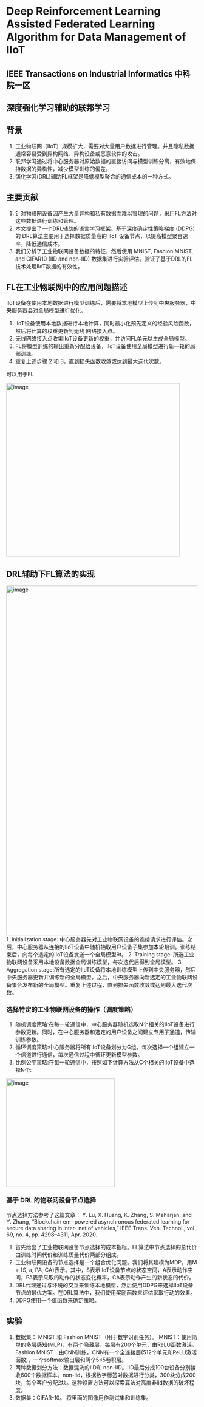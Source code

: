 # Deep Reinforcement Learning Assisted Federated Learning Algorithm for Data Management of IIoT

## IEEE Transactions on Industrial Informatics 中科院一区
## 深度强化学习辅助的联邦学习
## 背景
1. 工业物联网（IIoT）规模扩大，需要对大量用户数据进行管理。并且隐私数据通常容易受到异构网络、异构设备或恶意软件的攻击。
2. 联邦学习通过将中心服务器对原始数据的直接访问与模型训练分离，有效地保持数据的异构性，减少模型训练的偏差。
3. 强化学习(DRL)辅助FL框架是降低模型聚合的通信成本的一种方式。

## 主要贡献
1. 针对物联网设备因产生大量异构和私有数据而难以管理的问题，采用FL方法对这些数据进行训练和管理。
2. 本文提出了一个DRL辅助的语言学习框架。基于深度确定性策略梯度 (DDPG)的 DRL算法主要用于选择数据质量高的 IIoT 设备节点，以提高模型聚合速率，降低通信成本。
3. 我们分析了工业物联网设备数据的特征，然后使用 MNIST, Fashion MNIST, and CIFAR10 (IID and non-IID) 数据集进行实验评估。验证了基于DRL的FL技术处理IIoT数据的有效性。

## FL在工业物联网中的应用问题描述
IIoT设备在使用本地数据进行模型训练后，需要将本地模型上传到中央服务器，中央服务器会对全局模型进行优化。
1. IIoT设备使用本地数据进行本地计算，同时最小化预先定义的经验风险函数，然后将计算的权重更新到无线 网络接入点。
2. 无线网络接入点收集IIoT设备更新的权重，并访问FL单元以生成全局模型。
3. FL将模型训练的输出重新分配给设备，IIoT设备使用全局模型进行新一轮的局部训练。
4. 重复上述步骤 2 和 3，直到损失函数收敛或达到最大迭代次数。

可以用于FL

<img width="457" alt="image" src="https://user-images.githubusercontent.com/70552149/178522555-aded887b-0b3b-4a01-a59e-e8cb72e3270c.png">


## DRL辅助下FL算法的实现
<img width="921" alt="image" src="https://user-images.githubusercontent.com/70552149/178523434-f40be3a6-7d24-4720-9946-6bf141f7923f.png">
1. Initialization stage: 中心服务器先对工业物联网设备的连接请求进行评估。之后，中心服务器从连接的IIoT设备中随机抽取用户设备子集参加本轮培训。训练结束后，向每个选定的IIoT设备发送一个全局模型θt。
2. Training stage: 所选工业物联网设备采用本地设备数据全局训练模型，每次迭代后得到全局模型。
3. Aggregation stage:所有选定的IIoT设备将本地训练模型上传到中央服务器，然后中央服务器更新并训练新的全局模型。之后，中央服务器向新选定的工业物联网设备集合发布新的全局模型。重复上述过程，直到损失函数收敛或达到最大迭代次数。

### 选择特定的工业物联网设备的操作（调度策略）
1. 随机调度策略:在每一轮通信中，中心服务器随机选取N个相关的IIoT设备进行参数更新。同时，在中心服务器和选定的用户设备之间建立专用子通道，传输训练参数。
2. 循环调度策略:中心服务器将所有IIoT设备划分为G组。每次选择一个组建立一个信道进行通信，每次通信过程中循环更新模型参数。
3. 比例公平策略:在每一轮通信中，按照如下计算方法从C个相关的IIoT设备中选择N个:
<img width="285" alt="image" src="https://user-images.githubusercontent.com/70552149/178549318-2f19ebcc-47b2-46c7-a822-8d72f32203cf.png">

###  基于 DRL 的物联网设备节点选择
节点选择方法参考了这篇文章：
Y. Lu, X. Huang, K. Zhang, S. Maharjan, and Y. Zhang, “Blockchain em- powered asynchronous federated learning for secure data sharing in inter- net of vehicles,” IEEE Trans. Veh. Technol., vol. 69, no. 4, pp. 4298–4311, Apr. 2020.
1. 首先给出了工业物联网设备节点选择的成本指标。FL算法中节点选择的总代价由训练时间代价和训练质量代价两部分组成。
2. 工业物联网设备的节点选择是一个组合优化问题。我们将其建模为MDP，用M = {S, a, PA, CA}表示。其中，S表示IIoT设备节点的状态空间，A表示动作空间，PA表示采取的动作的状态变化概率，CA表示动作产生的新状态的代价。
3. DRL代理通过与环境的交互来训练本地模型，然后使用DDPG来选择IIoT设备节点的最优方案。在DRL算法中，我们使用奖励函数来评估采取行动的效果。
4. DDPG使用一个值函数来确定策略。

## 实验
1. 数据集： MNIST 和 Fashion MNIST（用于数字识别任务）。 MNIST：使用简单的多层感知(MLP)，有两个隐藏层，每层有200个单元，由ReLU函数激活。 Fashion MNIST：由CNN训练，CNN有一个全连接层(512个单元和ReLU激活函数)，一个softmax输出层和两个5×5卷积层。
2. 两种数据划分方法：数据混洗的IID和 non-IID。IID最后分成100台设备分别接收600个数据样本。non-iid，根据数字标签对数据进行分类，300块分成200块，每个客户分配2块。这种设置方法可以探索算法对高度非iid数据的破坏程度。
3. 数据集：CIFAR-10。 将里面的图像用作测试集和训练集。
